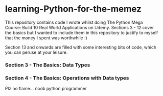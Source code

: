 # learning-Python-for-the-memez
This repository contains code I wrote whilst doing The Python Mega Course: Build 10 Real World Applications on Udemy. Sections 3 - 12 cover the basics but I wanted to include them in this repository to justify to myself that the money I spent was worthwhile :)

Section 13 and onwards are filled with some interesting bits of code, which you can peruse at your leisure.

### Section 3 - The Basics: Data Types
### Section 4 - The Basics: Operations with Data types

Plz no flame... noob python programmer 
